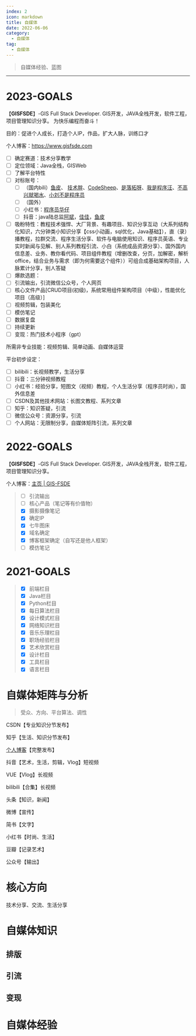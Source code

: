 ```yaml
---
index: 2
icon: markdown
title: 自媒体
date: 2022-06-06
category:
  - 自媒体
tag:
  - 自媒体
---
```


> 自媒体经验、蓝图
> <!-- more -->

---
# **2023-GOALS**   

【**GISFSDE**】-GIS Full Stack Developer. GIS开发，JAVA全栈开发，软件工程，项目管理知识分享。
为快乐编程而奋斗！

目的：促进个人成长，打造个人IP，作品，扩大人脉，训练口才

个人博客：https://www.gisfsde.com
+ [ ] 确定赛道：技术分享教学
+ [ ] 定位领域：Java全栈，GISWeb
+ [ ] 了解平台特性
+ [ ] 对标账号：
	+ [ ] （国内bili）[鱼皮](https://space.bilibili.com/12890453/?spm_id_from=333.999.0.0)、 [技术胖](https://space.bilibili.com/165659472/?spm_id_from=333.999.0.0)、[CodeSheep](https://space.bilibili.com/384068749/?spm_id_from=333.999.0.0)、[是落拓呀](https://space.bilibili.com/43276908/?spm_id_from=333.999.0.0)、[我是程序汪](https://space.bilibili.com/83853950/?spm_id_from=333.999.0.0)、[不高兴就喝水](https://space.bilibili.com/412704776/?spm_id_from=333.999.0.0)、[小刘不是程序员](https://space.bilibili.com/519550178?spm_id_from=333.337.0.0)  
	+ [ ] （国外）
	+ [ ] 小红书：[程序员华仔](https://www.xiaohongshu.com/user/profile/604c2003000000000100225d)
	+ [ ] 抖音：java陆总监[阿斌](https://www.douyin.com/user/MS4wLjABAAAA0VPScPz6NfgTCKstkkGr5RS6tsAC8PgpVT7F_Rb2XwA)，[佳佳](https://www.douyin.com/user/MS4wLjABAAAALixG1AVcVz7QSwBFCZaJxmASsODaZqAueY33q3B9frNiDnIv21a1IYmSHZ9A0VkF)，[鱼皮](https://www.douyin.com/user/MS4wLjABAAAAkGPUlxhANi-quQ-g2HAFIHVArZmHUNeyutqfY_bKvS0)
+ [ ] 吸粉特性：教程技术强悍、大厂背景、有趣项目、知识分享互动（大系列结构化知识，六分钟类小知识分享【css小动画，sql优化，Java基础】），直（录）播教程，拉群交流、程序生活分享、软件与电脑使用知识、程序员英语、专业实时新闻与见解、别人系列教程引流、小白（系统成品资源分享）、国外国内信息差、业务、教你看代码、项目组件教程（增删改查，分页，加解密，解析office，结合业务与需求（即为何需要这个组件））可组合成基础架构项目，人脉累计分享，别人答疑
+ [ ] 爆款选题：
+ [ ] 引流输出，引流微信公众号，个人网页
+ [ ] 核心文件产品[CRUD项目(初级)，系统常用组件架构项目（中级），性能优化项目（高级）]
+ [ ] 视频剪辑，包装美化
+ [ ] 模仿笔记
+ [ ] 数据复盘
+ [ ] 持续更新
+ [ ] 变现：热门技术小程序（gpt）

所需非专业技能：视频剪辑、简单动画、自媒体运营

平台初步设定：
+ [ ] bilibili：长视频教学，生活分享
+ [ ] 抖音：三分钟视频教程
+ [ ] 小红书：经验分享，短图文（视频）教程，个人生活分享（程序员时尚），国外信息差
+ [ ] CSDN及其他技术网站：长图文教程、系列文章
+ [ ] 知乎：知识答疑，引流
+ [ ] 微信公众号：资源分享，引流
+ [ ] 个人网站：无限制分享，自媒体矩阵引流，系列文章
# **2022-GOALS**   

【**GISFSDE**】-GIS Full Stack Developer. GIS开发，JAVA全栈开发，软件工程，项目管理知识分享。

个人博客：[主页 | GIS-FSDE](https://www.gisfsde.com)
>+ [ ] 引流输出
>+ [ ] 核心产品（笔记等有价值物）
>+ [x] 摄影摄像笔记
>+ [x] 确定IP
>+ [x] 七牛图床
>+ [x] 域名确定
>+ [x] 博客框架确定（自写还是他人框架）
>+ [ ] 模仿笔记

# **2021-GOALS**              

>+ [x] 前端栏目
>+ [x] Java栏目
>+ [x] Python栏目
>+ [x] 每日算法栏目
>+ [x] 设计模式栏目
>+ [x] 网络知识栏目
>+ [x] 音乐乐理栏目
>+ [x] 职场经验栏目
>+ [x] 艺术欣赏栏目
>+ [x] 设计栏目
>+ [x] 工具栏目
>+ [x] 语言栏目

# 自媒体矩阵与分析

> 受众、方向、平台算法、调性

CSDN【专业知识分节发布】

知乎【生活、知识分节发布】

[个人博客](www.gisfsde.com)【完整发布】

抖音【艺术，生活，剪辑，Vlog】短视频

VUE【Vlog】长视频

bilibili【合集】长视频

头条【知识，新闻】

微博【宣传】

简书【文字】

小红书【时尚、生活】

豆瓣【记录艺术】

公众号【输出】

# 核心方向

技术分享、交流、生活分享

# 自媒体知识

## 排版

## 引流

## 变现

# 自媒体经验




